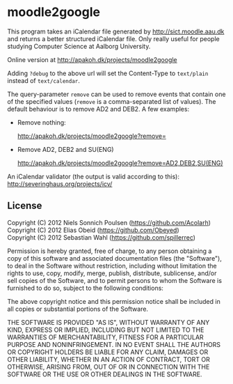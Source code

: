 moodle2google
=============
This program takes an iCalendar file generated by http://sict.moodle.aau.dk
and returns a better structured iCalendar file. Only really useful for people
studying Computer Science at Aalborg University.

Online version at http://apakoh.dk/projects/moodle2google

Adding ``?debug`` to the above url will set the Content-Type to ``text/plain``
instead of ``text/calendar``.

The query-parameter ``remove`` can be used to remove events that contain one
of the specified values (``remove`` is a comma-separated list of values).
The default behaviour is to remove AD2 and DEB2. A few examples:

* Remove nothing:

    http://apakoh.dk/projects/moodle2google?remove=
    
* Remove AD2, DEB2 and SU(ENG)

    http://apakoh.dk/projects/moodle2google?remove=AD2,DEB2,SU(ENG)


An iCalendar validator (the output is valid according to this): http://severinghaus.org/projects/icv/

License
-------
Copyright (C) 2012 Niels Sonnich Poulsen (https://github.com/Acolarh)  
Copyright (C) 2012 Elias Obeid (https://github.com/Obeyed)  
Copyright (C) 2012 Sebastian Wahl (https://github.com/spillerrec)

Permission is hereby granted, free of charge, to any person
obtaining a copy of this software and associated documentation
files (the "Software"), to deal in the Software without
restriction, including without limitation the rights to use,
copy, modify, merge, publish, distribute, sublicense, and/or
sell copies of the Software, and to permit persons to whom the
Software is furnished to do so, subject to the following conditions:

The above copyright notice and this permission notice shall be
included in all copies or substantial portions of the Software.

THE SOFTWARE IS PROVIDED "AS IS", WITHOUT WARRANTY OF ANY KIND,
EXPRESS OR IMPLIED, INCLUDING BUT NOT LIMITED TO THE WARRANTIES
OF MERCHANTABILITY, FITNESS FOR A PARTICULAR PURPOSE AND
NONINFRINGEMENT. IN NO EVENT SHALL THE AUTHORS OR COPYRIGHT
HOLDERS BE LIABLE FOR ANY CLAIM, DAMAGES OR OTHER LIABILITY,
WHETHER IN AN ACTION OF CONTRACT, TORT OR OTHERWISE, ARISING
FROM, OUT OF OR IN CONNECTION WITH THE SOFTWARE OR THE USE OR
OTHER DEALINGS IN THE SOFTWARE.
